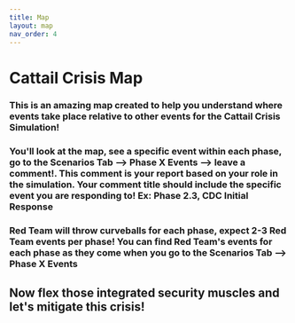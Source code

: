```yaml
---
title: Map
layout: map
nav_order: 4
---
```


# Cattail Crisis Map

### This is an amazing map created to help you understand where events take place relative to other events for the **Cattail Crisis Simulation**!

### You'll look at the map, see a specific event within each phase, go to the Scenarios Tab --> Phase X Events --> leave a comment!. This comment is your report based on your role in the simulation. Your comment title should include the **specific event** you are responding to! Ex: Phase 2.3, CDC Initial Response 

### Red Team will throw curveballs for each phase, expect 2-3 Red Team events per phase! You can find Red Team's events for each phase as they come when you go to the Scenarios Tab --> Phase X Events

## Now flex those integrated security muscles and **let's mitigate this crisis**! 
